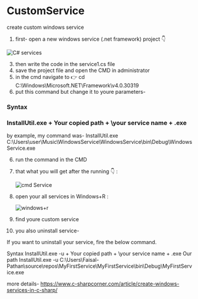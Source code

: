 # CustomService
create custom windows service

1. first- open a new windows service (.net framework) project 👇
   
![C# services](https://github.com/Margalit-Abermad/CustomService/assets/100418442/992c6705-eb56-4b5b-8c3a-47738a3048d2)

3. then write the code in the service1.cs file
4. save the project file and open the CMD in administrator
5. in the cmd navigate to 👉 cd C:\Windows\Microsoft.NET\Framework\v4.0.30319 
6. put this command but change it to youre parameters-
  ### Syntax

### InstallUtil.exe + Your copied path + \your service name + .exe

 by example, my command was- InstallUtil.exe C:\Users\user\Music\WindowsService\WindowsService\bin\Debug\WindowsService.exe

 6. run the command in the CMD
 7. that what you will get after the running 👇 :
    
    ![cmd Service](https://github.com/Margalit-Abermad/CustomService/assets/100418442/dd7d13f0-28a4-47b6-bb60-da6ccb3b4f4c)
    
9. open your all services in Windows+R :
   
   ![windows+r](https://github.com/Margalit-Abermad/CustomService/assets/100418442/9181cddc-911e-464f-96be-45ea7138420b)
10. find youre custom service
11. you also uninstall service-

If you want to uninstall your service, fire the below command.

Syntax InstallUtil.exe -u + Your copied path + \your service name + .exe
Our path InstallUtil.exe -u C:\Users\Faisal-Pathan\source\repos\MyFirstService\MyFirstService\bin\Debug\MyFirstService.exe


more details- https://www.c-sharpcorner.com/article/create-windows-services-in-c-sharp/
